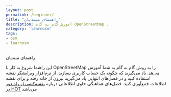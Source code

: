 ```yaml
---
layout: post
permalink: /beginner/
title: "راهنمای مبتدیان"
description: آموزش گام به گام OpenStreetMap .
category: 'learnosm'
tags:
- osm
- learnosm
---
```


  راهنمای مبتدیان

<p>این راهنما شروع به کار با OpenStreetMap را به روش گام به گام به شما آموزش می‌هد. یاد می‌گیرید که
چگونه یک حساب کاربری بسازید، از نرم‌افزار ویرایشگر نقشه استفاده کنید و در فصل‌های انتهایی یاد می‌گیرید بیرون از خانه رفته
و برای نقشه اطلاعات جمع‌آوری کنید. فصل‌های هماهنگی حاوی اطلاعاتی درباره <a href="/coordination">نقشه‌کشی از راه دور در HOT</a> می‌باشد</p>
